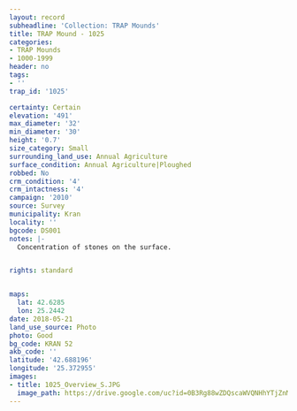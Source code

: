 ```yaml
---
layout: record
subheadline: 'Collection: TRAP Mounds'
title: TRAP Mound - 1025
categories:
- TRAP Mounds
- 1000-1999
header: no
tags:
- ''
trap_id: '1025'

certainty: Certain
elevation: '491'
max_diameter: '32'
min_diameter: '30'
height: '0.7'
size_category: Small
surrounding_land_use: Annual Agriculture
surface_condition: Annual Agriculture|Ploughed
robbed: No
crm_condition: '4'
crm_intactness: '4'
campaign: '2010'
source: Survey
municipality: Kran
locality: ''
bgcode: DS001
notes: |-
  Concentration of stones on the surface.


rights: standard


maps:
  lat: 42.6285
  lon: 25.2442
date: 2018-05-21
land_use_source: Photo
photo: Good
bg_code: KRAN 52
akb_code: ''
latitude: '42.688196'
longitude: '25.372955'
images:
- title: 1025_Overview_S.JPG
  image_path: https://drive.google.com/uc?id=0B3Rg88wZDQscaWVQNHhYTjZnMlE
---
```

